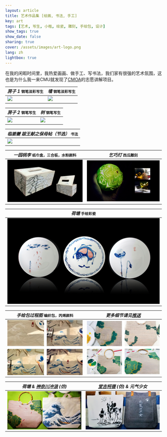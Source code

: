 ```yaml
---
layout: article
title: 艺术作品集 [绘画, 书法, 手工]
key: art 
tags: [艺术, 写生, 小楷, 绘瓷, 雕刻, 手绘包, 设计]
show_tags: true
show_date: false
sharing: true
cover: /assets/images/art-logo.png
lang: zh
lightbox: true
---
```


在我的闲暇时间里，我热爱画画、做手工、写书法，我们家有很强的艺术氛围，这也是为什么我一来CMU就发现了[CMOA]的志愿讲解项目。

<!--more-->

| *房子 1* `钢笔淡彩写生` | *墙* `钢笔淡彩写生` |
| -- | -- | 
|![](/assets/images/art-houses1.png)|![](/assets/images/art-walls.png)|

| *房子 2* `钢笔写生` | *树* `钢笔写生` |
| -- | -- | 
|![](/assets/images/art-houses2.png)|![](/assets/images/art-tree.png)|

| *临姜夔 跋王献之保母帖（节选）* `书法` | 
| -- |
|![](/assets/images/art-calligraphy1.png)|

| *一园桃李* `纸巾盒，三合板，水粉颜料` | *乞巧灯* `西瓜雕刻` |
| -- | -- | 
|![](/assets/images/art-box.png)|![](/assets/images/art-carve.png)|

| *荷塘* `手绘彩瓷` |
| -- |
|![](/assets/images/art-ceramic.png)|

| *手绘包过程图* `编织包，丙烯颜料` | *更多细节请见[推送][bag]* |
| -- | -- | 
|![](/assets/images/art-bag0.png)|![](/assets/images/art-bag1.png)|

| *荷塘 & [神奈川冲浪][The Wave] (仿)* | *[堂吉柯德][Don Quixote] (仿) & 元气少女* |
| -- | -- | 
|![](/assets/images/art-bag2.png)|![](/assets/images/art-bag3.png)|

[The Wave]: https://en.wikipedia.org/wiki/The_Great_Wave_off_Kanagawa
[Don Quixote]: https://en.wikipedia.org/wiki/Don_Quixote_(Picasso)
[CMOA]: /zh_activity/3-cmoa.html
[bag]: https://mp.weixin.qq.com/s/n9scn3Hju7sXm34w4L575w